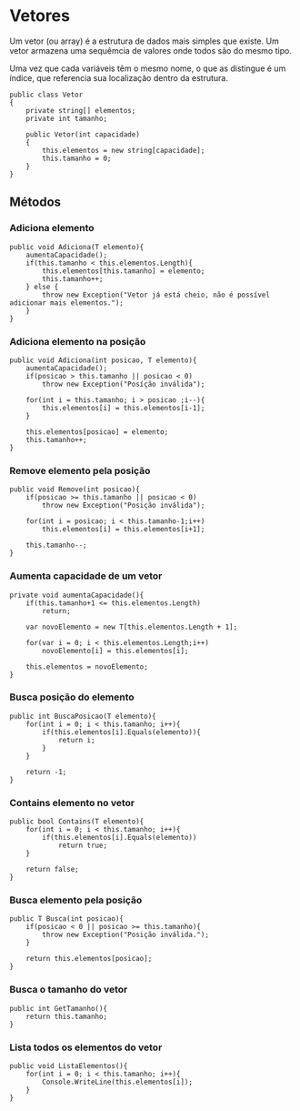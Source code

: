 # Vetores

<p>Um vetor (ou array) é a estrutura de dados mais simples que existe. 
Um vetor armazena uma sequêmcia de valores onde todos são do mesmo tipo.</p>
<p>Uma vez que cada variáveis têm o mesmo nome, o que as distingue é um índice, que referencia sua localização dentro da estrutura.</p>


```
public class Vetor
{
    private string[] elementos;
    private int tamanho;

    public Vetor(int capacidade)
    {
        this.elementos = new string[capacidade];
        this.tamanho = 0;
    }
}
```

## Métodos

### Adiciona elemento
```
public void Adiciona(T elemento){
    aumentaCapacidade();
    if(this.tamanho < this.elementos.Length){
        this.elementos[this.tamanho] = elemento;
        this.tamanho++;
    } else {
        throw new Exception("Vetor já está cheio, não é possível adicionar mais elementos.");
    }
}
```

### Adiciona elemento na posição
```
public void Adiciona(int posicao, T elemento){
    aumentaCapacidade();
    if(posicao > this.tamanho || posicao < 0)
        throw new Exception("Posíção inválida");

    for(int i = this.tamanho; i > posicao ;i--){
        this.elementos[i] = this.elementos[i-1];
    }

    this.elementos[posicao] = elemento;
    this.tamanho++;
}
```

### Remove elemento pela posição
```
public void Remove(int posicao){
    if(posicao >= this.tamanho || posicao < 0)
        throw new Exception("Posição inválida");

    for(int i = posicao; i < this.tamanho-1;i++)
        this.elementos[i] = this.elementos[i+1];

    this.tamanho--;
}
```

### Aumenta capacidade de um vetor
```
private void aumentaCapacidade(){
    if(this.tamanho+1 <= this.elementos.Length)
        return;

    var novoElemento = new T[this.elementos.Length + 1];

    for(var i = 0; i < this.elementos.Length;i++)
        novoElemento[i] = this.elementos[i];

    this.elementos = novoElemento;
}
```

### Busca posição do elemento
```
public int BuscaPosicao(T elemento){
    for(int i = 0; i < this.tamanho; i++){
        if(this.elementos[i].Equals(elemento)){
            return i;
        }
    }

    return -1;
}
```

### Contains elemento no vetor
```
public bool Contains(T elemento){
    for(int i = 0; i < this.tamanho; i++){
        if(this.elementos[i].Equals(elemento))
            return true;
    }

    return false;
}
```

### Busca elemento pela posição
```
public T Busca(int posicao){
    if(posicao < 0 || posicao >= this.tamanho){
        throw new Exception("Posição inválida.");
    }

    return this.elementos[posicao];
}
```

### Busca o tamanho do vetor
```
public int GetTamanho(){
    return this.tamanho;
}
```

### Lista todos os elementos do vetor
```
public void ListaElementos(){
    for(int i = 0; i < this.tamanho; i++){
        Console.WriteLine(this.elementos[i]);
    }
}
```
